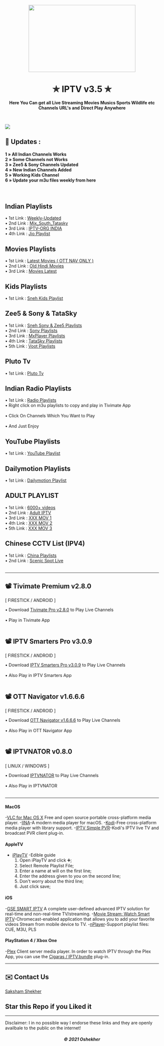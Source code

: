 <p align="center"><img src="https://encrypted-tbn0.gstatic.com/images?q=tbn:ANd9GcR4Bzf5sA4YG0qr27BO9864EAzo3XGg2NX0Tg&usqp=CAU" width="350" height="220"></p>
<h1 align="center"> ✯ IPTV v3.5 ✯ </h1>

<p align="center"><b>Here You Can get all Live Streaming Movies Musics Sports Wildlife etc Channels URL's and Direct Play Anywhere</b></p><br>

![](https://komarev.com/ghpvc/?username=OneFusionPlus)

## 🍃 Updates : 
 
<h4>

1 » All Indian Channels Works<br>
2 » Some Channels not Works<br>
3 » Zee5 & Sony Channels Updated<br>
4 » New Indian Channels Added<br>
5 » Working Kids Channel<br>
6 » Update your m3u files weekly from here<br>

</h4>

<br> 

## Indian Playlists

• 1st Link : <a href="https://raw.githack.com/OneFusionPlus/m3u-playlist/main/Indian%20Playlist/weekly-updated.m3u">Weekly-Updated</a>  <br>
• 2nd Link : <a href="https://rawcdn.githack.com/OneFusionPlus/m3u-playlist/56e0e5b13cdf0eb56d440a173c757a290ebe948a/Indian%20Playlist/Mix_South_Tatasky.m3u">Mix_South_Tatasky</a>  <br>
• 3rd Link : <a href="https://raw.githack.com/iptv-org/iptv/master/channels/in.m3u">IPTV-ORG INDIA</a>  <br>
• 4th Link : <a href="https://rawcdn.githack.com/OneFusionPlus/m3u-playlist/bd20a52f98628824540f64df1318e14c777f0adb/Jio%20Tv/jio.m3u">Jio Playlist </a><br>

## Movies Playlists

• 1st Link : <a href="https://raw.githack.com/OneFusionPlus/m3u-playlist/main/Indian%20Playlist/Movies_Playlist.m3u">Latest Movies ( OTT NAV ONLY ) </a>  <br> 
• 2nd Link : <a href="https://rawcdn.githack.com/OneFusionPlus/m3u-playlist/56e0e5b13cdf0eb56d440a173c757a290ebe948a/Indian%20Playlist/sneh-hindi-movies.m3u">Old Hindi Movies</a>  <br> 
• 3rd Link : <a href="https://rawcdn.githack.com/OneFusionPlus/m3u-playlist/56e0e5b13cdf0eb56d440a173c757a290ebe948a/Indian%20Playlist/Movies.m3u">Movies Latest</a>  <br>

## Kids Playlists

• 1st Link : <a href="https://rawcdn.githack.com/OneFusionPlus/m3u-playlist/56e0e5b13cdf0eb56d440a173c757a290ebe948a/Kids%20Playlist/sneh-kids.m3u">Sneh Kids Playlist</a>  <br>

## Zee5 & Sony & TataSky

• 1st Link : <a href="https://raw.githack.com/OneFusionPlus/m3u-playlist/main/Zee5%20&%20Sony%20Playlist/Sony&Zee5-Sneh-IPTV.m3u">Sneh Sony & Zee5 Playlists </a><br>
• 2nd Link : <a href="https://raw.githack.com/OneFusionPlus/m3u-playlist/main/Zee5%20&%20Sony%20Playlist/sony-sneh-iptv.m3u">Sony Playlists </a><br>
• 3rd Link : <a href="https://raw.githack.com/OneFusionPlus/m3u-playlist/main/Zee5%20&%20Sony%20Playlist/mxplayer.m3u">MxPlayer Playlists </a><br>
• 4th Link : <a href="https://raw.githack.com/OneFusionPlus/m3u-playlist/main/TataSky%20Playlist/sneh-tatasky-plus.m3u">TataSky Playlists </a><br>
• 5th Link : <a href="https://raw.githack.com/OneFusionPlus/m3u-playlist/main/Zee5%20&%20Sony%20Playlist/voot.m3u">Voot Playlists </a><br>

## Pluto Tv

• 1st Link : <a href="https://rawcdn.githack.com/OneFusionPlus/m3u-playlist/2a11171e8702add1ee8ebb7b02fa3e511495c537/Pluto%20Tv/pluto.m3u8"> Pluto Tv </a><br>

## Indian Radio Playlists

• 1st Link : <a href="https://raw.githack.com/OneFusionPlus/m3u-playlist/main/Radio%20Playlist/sneh-radio.m3u">Radio Playlists </a>  <br>
• Right click on m3u playlists to copy and play in Tivimate App<br><br>
• Click On Channels Which You Want to Play<br><br>
• And Just Enjoy 

## YouTube Playlists

• 1st Link : <a href="https://raw.githack.com/OneFusionPlus/m3u-playlist/main/YouTube%20Playlist/youtube.m3u">YouTube Playlist </a>  <br>

## Dailymotion Playlists

• 1st Link : <a href="https://raw.githack.com/OneFusionPlus/m3u-playlist/main/Dailymotion%20Playlist/dailymotion.m3u">Dailymotion Playlist </a>  <br>

## ADULT PLAYLIST

• 1st Link : <a href="https://rawcdn.githack.com/OneFusionPlus/m3u-playlist/56e0e5b13cdf0eb56d440a173c757a290ebe948a/XXX%20Playlist/vods.m3u8"> 6000+ videos </a><br>
• 2nd Link : <a href="https://rawcdn.githack.com/OneFusionPlus/m3u-playlist/56e0e5b13cdf0eb56d440a173c757a290ebe948a/XXX%20Playlist/all.m3u"> Adult IPTV </a><br>
• 3rd Link : <a href="https://rawcdn.githack.com/OneFusionPlus/m3u-playlist/56e0e5b13cdf0eb56d440a173c757a290ebe948a/XXX%20Playlist/xxx.m3u"> XXX MOV 1 </a><br>
• 4th Link : <a href="https://rawcdn.githack.com/OneFusionPlus/m3u-playlist/56e0e5b13cdf0eb56d440a173c757a290ebe948a/XXX%20Playlist/xxx-2.m3u"> XXX MOV 2 </a><br>
• 5th Link : <a href="https://rawcdn.githack.com/OneFusionPlus/m3u-playlist/56e0e5b13cdf0eb56d440a173c757a290ebe948a/XXX%20Playlist/xxx-3.m3u"> XXX MOV 3 </a><br>

## Chinese CCTV List (IPV4)

• 1st Link : <a href="https://rawcdn.githack.com/OneFusionPlus/m3u-playlist/56e0e5b13cdf0eb56d440a173c757a290ebe948a/China%20Playlist/TV-IPV4.m3u">China Playlists </a>  <br>
• 2nd Link : <a href="https://rawcdn.githack.com/OneFusionPlus/m3u-playlist/2a11171e8702add1ee8ebb7b02fa3e511495c537/China%20Playlist/Scenic%20spot%20live%20source.m3u8"> Scenic Spot Live </a><br><br>

---
 
## 📽 Tivimate Premium v2.8.0 
[ FIRESTICK / ANDROID ]

• Download <a href="https://files.moddroid.com/TiviMate%20IPTV%20Player/_TiviMate_2.8.0_Premium.apk">Tivimate Pro v2.8.0</a> to Play Live Channels<br><br>
• Play in Tivimate App<br><br>

## 📽 IPTV Smarters Pro v3.0.9 
[ FIRESTICK / ANDROID ]

• Download <a href="https://files.moddroid.com/IPTV%20Smarters%20Pro/IPTV_Smarters_Pro_v3.0.9.4_-_Mod_-_Armeabi-v7a.apk">IPTV Smarters Pro v3.0.9</a> to Play Live Channels<br><br>
• Also Play in IPTV Smarters App<br><br>

## 📽 OTT Navigator v1.6.6.6
[ FIRESTICK / ANDROID ]

• Download <a href="https://wenzs-my.sharepoint.com/:u:/g/personal/oshekehr_free_stulive_com/EQpwbQiL2odIsC6o8vpwBLoBfpVtW_HPKzR-T2EwqevKIg?download=1">OTT Navigator v1.6.6.6</a> to Play Live Channels<br><br>
• Also Play in OTT Navigator App<br><br>

## 📽 IPTVNATOR v0.8.0 
[ LINUX / WINDOWS ]

• Download <a href="https://github.com/4gray/iptvnator/releases">IPTVNATOR</a> to Play Live Channels<br><br>
• Also Play in IPTVNATOR<br><br>

---

#### MacOS

-[VLC for Mac OS X](https://www.videolan.org/vlc/download-macosx.html) Free and open source portable cross-platform media player.
-[IINA](https://iina.io/)-A modern media player for macOS.
-[Kodi](https://kodi.tv/)-Free cross-platform media player with library support.
  -[IPTV Simple PVR](https://kodi.tv/addon/pvr-client/pvr-iptv-simple-client)-Kodi's IPTV live TV and broadcast PVR client plug-in.

#### AppleTV

- [iPlayTV](https://apps.apple.com/us/app/iplaytv/id1072226801)
  -Edible guide
    1. Open iPlayTV and click ➕;
    2. Select Remote Playlist File;
    3. Enter a name at will on the first line;
    4. Enter the address given to you on the second line;
    5. Don't worry about the third line;
    6. Just click save;

#### iOS

-[GSE SMART IPTV](https://apps.apple.com/us/app/gse-smart-iptv/id1028734023) A complete user-defined advanced IPTV solution for real-time and non-real-time TV/streaming.
-[Movie Stream: Watch Smart IPTV](https://apps.apple.com/us/app/movie-stream-ip-tv-films/id1450912244)-Chromecast-enabled application that allows you to add your favorite videos Stream from mobile device to TV.
-[nPlayer](https://apps.apple.com/cn/app/nplayer/id1116905928)-Support playlist files: CUE, M3U, PLS

#### PlayStation 4 / Xbox One

-[Plex](https://www.plex.tv/apps-devices/#modal-devices-playstation-4) Client server media player. In order to watch IPTV through the Plex App, you can use the [Cigaras / IPTV.bundle](https://github.com/Cigaras/IPTV.bundle) plug-in.

---

</h4>

## ✉️ Contact Us
[Saksham Shekher](https://telegram.me/PurityWasHere)

## Star this Repo if you Liked it

---
Disclaimer: I in no possible way I endorse these links and they are openly availbale to the public on the internet!

<h5 align='center'>© 2021 Oshekher</h5>
